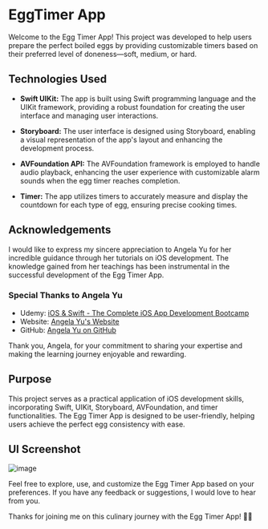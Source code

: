 # EggTimer App

Welcome to the Egg Timer App! This project was developed to help users prepare the perfect boiled eggs by providing customizable timers based on their preferred level of doneness—soft, medium, or hard.

## Technologies Used

- **Swift UIKit:** The app is built using Swift programming language and the UIKit framework, providing a robust foundation for creating the user interface and managing user interactions.

- **Storyboard:** The user interface is designed using Storyboard, enabling a visual representation of the app's layout and enhancing the development process.

- **AVFoundation API:** The AVFoundation framework is employed to handle audio playback, enhancing the user experience with customizable alarm sounds when the egg timer reaches completion.

- **Timer:** The app utilizes timers to accurately measure and display the countdown for each type of egg, ensuring precise cooking times.

## Acknowledgements

I would like to express my sincere appreciation to Angela Yu for her incredible guidance through her tutorials on iOS development. The knowledge gained from her teachings has been instrumental in the successful development of the Egg Timer App.

### Special Thanks to Angela Yu

- Udemy: [iOS & Swift - The Complete iOS App Development Bootcamp](https://www.udemy.com/course/ios-13-app-development-bootcamp/)
- Website: [Angela Yu's Website](https://www.appbrewery.co/)
- GitHub: [Angela Yu on GitHub](https://github.com/appbrewery)

Thank you, Angela, for your commitment to sharing your expertise and making the learning journey enjoyable and rewarding.

## Purpose

This project serves as a practical application of iOS development skills, incorporating Swift, UIKit, Storyboard, AVFoundation, and timer functionalities. The Egg Timer App is designed to be user-friendly, helping users achieve the perfect egg consistency with ease.

## UI Screenshot

![image](https://github.com/Korede612/EggTimer/assets/109530097/2dd314f0-0e3c-46da-91f2-891632c25268)


Feel free to explore, use, and customize the Egg Timer App based on your preferences. If you have any feedback or suggestions, I would love to hear from you.

Thanks for joining me on this culinary journey with the Egg Timer App! 🍳🚀
